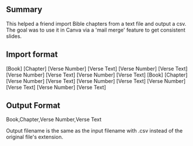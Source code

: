 ## Summary 
This helped a friend import Bible chapters from a text file and output a csv. The goal was to use it in Canva via a 'mail merge' feature to get consistent slides. 

## Import format 
[Book] [Chapter]
[Verse Number] [Verse Text]
[Verse Number] [Verse Text]
[Verse Number] [Verse Text]
[Verse Number] [Verse Text]
[Book] [Chapter]
[Verse Number] [Verse Text]
[Verse Number] [Verse Text]
[Verse Number] [Verse Text]
[Verse Number] [Verse Text]

## Output Format
Book,Chapter,Verse Number,Verse Text

Output filename is the same as the input filename with .csv instead of the original file's extension.
